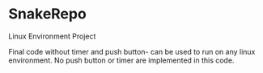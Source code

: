 SnakeRepo
=========

Linux Environment Project

Final code without timer and push button- can be used to run on any linux environment. No push button or timer are implemented in this code.
